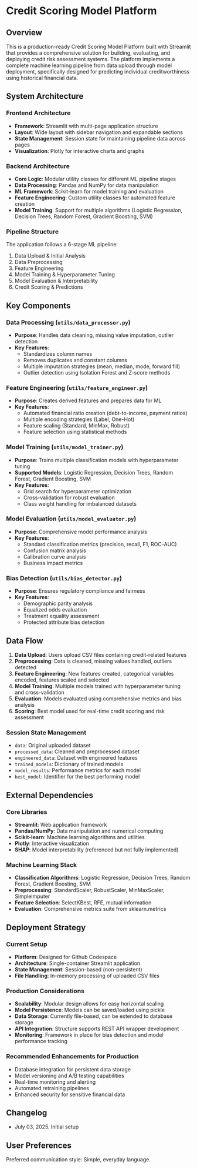 # Credit Scoring Model Platform

## Overview

This is a production-ready Credit Scoring Model Platform built with Streamlit that provides a comprehensive solution for building, evaluating, and deploying credit risk assessment systems. The platform implements a complete machine learning pipeline from data upload through model deployment, specifically designed for predicting individual creditworthiness using historical financial data.

## System Architecture

### Frontend Architecture
- **Framework**: Streamlit with multi-page application structure
- **Layout**: Wide layout with sidebar navigation and expandable sections
- **State Management**: Session state for maintaining pipeline data across pages
- **Visualization**: Plotly for interactive charts and graphs

### Backend Architecture
- **Core Logic**: Modular utility classes for different ML pipeline stages
- **Data Processing**: Pandas and NumPy for data manipulation
- **ML Framework**: Scikit-learn for model training and evaluation
- **Feature Engineering**: Custom utility classes for automated feature creation
- **Model Training**: Support for multiple algorithms (Logistic Regression, Decision Trees, Random Forest, Gradient Boosting, SVM)

### Pipeline Structure
The application follows a 6-stage ML pipeline:
1. Data Upload & Initial Analysis
2. Data Preprocessing
3. Feature Engineering
4. Model Training & Hyperparameter Tuning
5. Model Evaluation & Interpretability
6. Credit Scoring & Predictions

## Key Components

### Data Processing (`utils/data_processor.py`)
- **Purpose**: Handles data cleaning, missing value imputation, outlier detection
- **Key Features**: 
  - Standardizes column names
  - Removes duplicates and constant columns
  - Multiple imputation strategies (mean, median, mode, forward fill)
  - Outlier detection using Isolation Forest and Z-score methods

### Feature Engineering (`utils/feature_engineer.py`)
- **Purpose**: Creates derived features and prepares data for ML
- **Key Features**:
  - Automated financial ratio creation (debt-to-income, payment ratios)
  - Multiple encoding strategies (Label, One-Hot)
  - Feature scaling (Standard, MinMax, Robust)
  - Feature selection using statistical methods

### Model Training (`utils/model_trainer.py`)
- **Purpose**: Trains multiple classification models with hyperparameter tuning
- **Supported Models**: Logistic Regression, Decision Trees, Random Forest, Gradient Boosting, SVM
- **Key Features**:
  - Grid search for hyperparameter optimization
  - Cross-validation for robust evaluation
  - Class weight handling for imbalanced datasets

### Model Evaluation (`utils/model_evaluator.py`)
- **Purpose**: Comprehensive model performance analysis
- **Key Features**:
  - Standard classification metrics (precision, recall, F1, ROC-AUC)
  - Confusion matrix analysis
  - Calibration curve analysis
  - Business impact metrics

### Bias Detection (`utils/bias_detector.py`)
- **Purpose**: Ensures regulatory compliance and fairness
- **Key Features**:
  - Demographic parity analysis
  - Equalized odds evaluation
  - Treatment equality assessment
  - Protected attribute bias detection

## Data Flow

1. **Data Upload**: Users upload CSV files containing credit-related features
2. **Preprocessing**: Data is cleaned, missing values handled, outliers detected
3. **Feature Engineering**: New features created, categorical variables encoded, features scaled and selected
4. **Model Training**: Multiple models trained with hyperparameter tuning and cross-validation
5. **Evaluation**: Models evaluated using comprehensive metrics and bias analysis
6. **Scoring**: Best model used for real-time credit scoring and risk assessment

### Session State Management
- `data`: Original uploaded dataset
- `processed_data`: Cleaned and preprocessed dataset
- `engineered_data`: Dataset with engineered features
- `trained_models`: Dictionary of trained models
- `model_results`: Performance metrics for each model
- `best_model`: Identifier for the best performing model

## External Dependencies

### Core Libraries
- **Streamlit**: Web application framework
- **Pandas/NumPy**: Data manipulation and numerical computing
- **Scikit-learn**: Machine learning algorithms and utilities
- **Plotly**: Interactive visualization
- **SHAP**: Model interpretability (referenced but not fully implemented)

### Machine Learning Stack
- **Classification Algorithms**: Logistic Regression, Decision Trees, Random Forest, Gradient Boosting, SVM
- **Preprocessing**: StandardScaler, RobustScaler, MinMaxScaler, SimpleImputer
- **Feature Selection**: SelectKBest, RFE, mutual information
- **Evaluation**: Comprehensive metrics suite from sklearn.metrics

## Deployment Strategy

### Current Setup
- **Platform**: Designed for Github Codespace
- **Architecture**: Single-container Streamlit application
- **State Management**: Session-based (non-persistent)
- **File Handling**: In-memory processing of uploaded CSV files

### Production Considerations
- **Scalability**: Modular design allows for easy horizontal scaling
- **Model Persistence**: Models can be saved/loaded using pickle
- **Data Storage**: Currently file-based, can be extended to database storage
- **API Integration**: Structure supports REST API wrapper development
- **Monitoring**: Framework in place for bias detection and model performance tracking

### Recommended Enhancements for Production
- Database integration for persistent data storage
- Model versioning and A/B testing capabilities
- Real-time monitoring and alerting
- Automated retraining pipelines
- Enhanced security for sensitive financial data

## Changelog
- July 03, 2025. Initial setup

## User Preferences

Preferred communication style: Simple, everyday language.